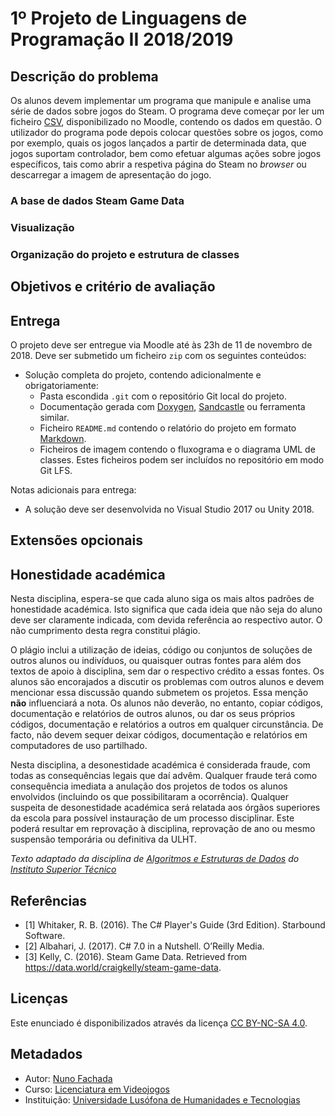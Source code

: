 <!--
1º Projeto de Linguagens de Programação II 2018/2019 (c) by Nuno Fachada

1º Projeto de Linguagens de Programação II 2018/2019 is licensed under a
Creative Commons Attribution-NonCommercial-ShareAlike 4.0 International License.

You should have received a copy of the license along with this
work. If not, see <http://creativecommons.org/licenses/by-nc-sa/4.0/>.
-->

# 1º Projeto de Linguagens de Programação II 2018/2019

## Descrição do problema

Os alunos devem implementar um programa que manipule e analise uma série de
dados sobre jogos do Steam. O programa deve começar por ler um ficheiro [CSV], disponibilizado no Moodle, contendo os dados em questão. O utilizador do
programa pode depois colocar questões sobre os jogos, como por exemplo, quais
os jogos lançados a partir de determinada data, que jogos suportam controlador,
bem como efetuar algumas ações sobre jogos específicos, tais como abrir a
respetiva página do Steam no _browser_ ou descarregar a imagem de apresentação
do jogo.

### A base de dados Steam Game Data

<!--
O jogo [Simplexity] é semelhante ao [4-em-linha], mas com uma variação: além de
**cor**, as peças têm também **forma**. O [Simplexity] é jogado em turnos, e em
cada turno o jogador coloca uma peça numa das 7 colunas do tabuleiro de jogo. A
peça cai na vertical até atingir a base da coluna ou uma peça já colocada na
coluna. Um jogador vence quando 4 peças da sua **cor** ou da sua **forma** são
colocadas em linha (na vertical, horizontal ou diagonal). Se ocorrer uma
situação em que existam 4 peças em linha da mesma cor e 4 peças em linha da
mesma forma, a forma sobrepõem-se à cor para efeitos de vitória. O jogo termina
num empate após todas as peças terem sido colocadas em jogo sem que exista uma
situação de vitória.

A [Tabela 1](#tab1) mostra as condições de vitória para cada jogador, bem como
as peças alocadas inicialmente a cada um. Em caso de dúvidas podes consultar as
[regras do Simplexity] ou entrar em contacto com o docente via Moodle.

<a name="tab1"></a>

**Tabela 1** - Condições de vitória (cor e forma) e peças alocadas inicialmente
a cada jogador.

| Jogador | Vitória de cor | Vitória de forma | Peças iniciais                             |
|---------|----------------|------------------|--------------------------------------------|
| 1       | Branco         | Cilindro         | 11 cubos brancos, 10 cilindros brancos     |
| 2       | Vermelho       | Cubo             | 11 cubos vermelhos, 10 cilindros vermelhos |

### Modo de funcionamento

O jogo começa automaticamente, entrando no seguinte ciclo (_game loop_):

1. Mostrar tabuleiro (ver secção <a href="#visualize">Visualização do jogo</a>)
2. Solicitar jogada ao jogador atual (jogador 1 é o primeiro a jogar)
3. Verificar se existe uma condição de vitória
   * Em caso afirmativo, terminar o jogo e indicar o vencedor
   * Em caso negativo:
      * Se ainda existirem peças para jogar, voltar ao ponto 1, alternando o
        jogador
      * Caso contrário, terminar jogo com empate

No ponto 2, é solicitado ao jogador: a) a peça a jogar (cubo ou cilindro); e,
b) a coluna onde colocar a peça. Antes de solicitar a jogada, deve ser dada
indicação de quantas peças de cada tipo o jogador ainda tem para jogar. Após o
jogador ter inserido uma jogada, o jogo deve verificar se: a) o jogador ainda
tem peças do tipo indicado; e, b) a coluna do tabuleiro ainda tem espaço para
mais peças (máximo de 7 peças por coluna). Se alguma destas verificações
falhar, o jogo deve solicitar ao jogador a repetição da jogada.

No ponto 3, o tabuleiro deve ser analisado de modo a determinar se existe uma
das condições de vitória descritas na secção anterior.-->

<a name="visualize"></a>

### Visualização

<!--
A visualização do jogo deve feita em modo de texto. A [Figura 1](#fig1) mostra
uma possível implementação da visualização do jogo (lado esquerdo), com os
caracteres `R` e `r` indicando peças vermelhas cúbicas e cilíndricas,
respetivamente, e os caracteres `W` e `w` representando peças brancas cúbicas
e cilíndricas, respetivamente.

<a name="fig1"></a>

![visualize](https://user-images.githubusercontent.com/3018963/38045647-463cb488-32b5-11e8-9c98-70c6cc42a16f.png)

**Figura 1** - Possível implementação da visualização em modo de texto (lado
esquerdo) e situação de jogo equivalente (lado direito).-->

<a name="orgclasses"></a>

### Organização do projeto e estrutura de classes

<!--O projeto deve estar devidamente organizado, fazendo uso de classes e
enumerações. Cada classe/enumeração deve ser colocada num ficheiro com o mesmo
nome. Por exemplo, uma classe chamada `Player` deve ser colocada no ficheiro
`Player.cs`. A estrutura de classes deve ser bem pensada e organizada de uma
forma lógica, e [cada classe deve ter uma responsabilidade específica e bem
definida][SRP].

O exercício proposto no capítulo 20 do livro da disciplina [\[1\]](#ref1)
constitui um bom ponto de partida para desenhar uma estrutura de classes
adequada para este projeto.-->

<a name="objetivos"></a>

## Objetivos e critério de avaliação

<!--
Este projeto tem os seguintes objetivos:

* **O1** - Jogo deve funcionar como especificado.
* **O2** - Projeto e código bem organizados, nomeadamente: a) estrutura de
  classes bem pensada (ver secção <a href="#orgclasses">Organização do projeto
  e estrutura de classes</a>); b) código devidamente comentado e indentado; c)
  inexistência de código "morto", que não faz nada, como por exemplo
  variáveis ou métodos nunca usados; d) soluções [simples][KISS] e eficientes;
  e, e) projeto compila e executa sem erros e/ou  _warnings_.
* **O3** - Projeto adequadamente comentado e documentado. Documentação deve ser
  feita com comentários de documentação XML, e a documentação (gerada com
  [Doxygen], [Sandcastle] ou ferramenta similar) deve estar incluída no ZIP do
  projeto (mas não integrada no repositório Git).
* **O4** - Repositório Git deve refletir boa utilização do mesmo, com _commits_
  de todos os elementos do grupo e mensagens de _commit_ que sigam as melhores
  práticas para o efeito (como indicado
  [aqui](https://chris.beams.io/posts/git-commit/),
  [aqui](https://gist.github.com/robertpainsi/b632364184e70900af4ab688decf6f53),
  [aqui](https://github.com/erlang/otp/wiki/writing-good-commit-messages) e
  [aqui](https://stackoverflow.com/questions/2290016/git-commit-messages-50-72-formatting)).
* **O5** - Relatório em formato [Markdown] (ficheiro `README.md`), organizado
  da seguinte forma:
  * Título do projeto.
  * Nome dos autores (primeiro e último) e respetivos números de aluno.
  * Indicação do repositório público Git utilizado. Esta indicação é opcional,
    pois podem preferir desenvolver o projeto num repositório privado.
  * Informação de quem fez o quê no projeto. Esta informação é **obrigatória**
    e deve refletir os _commits_ feitos no Git.
  * Descrição da solução:
    * Arquitetura da solução, com breve explicação de como o programa foi
      organizado e indicação das estruturas de dados (para o tabuleiro de jogo,
      por exemplo) e algoritmos (para verificação da situação de vitória, por
      exemplo) utilizados.
    * Um diagrama UML descrevendo a estrutura de classes.
    * Um fluxograma mostrando o _game loop_.
  * Conclusões e matéria aprendida.
  * Referências:
    * Incluindo trocas de ideias com colegas, código aberto reutilizado e
      bibliotecas de terceiros utilizadas. Devem ser o mais detalhados
      possível.
  * **Nota:** o relatório deve ser simples e breve, com informação mínima e
    suficiente para que seja possível ter uma boa ideia do que foi feito.
    Atenção aos erros ortográficos, pois serão tidos em conta na nota final.

O projeto tem um peso de 4 valores na nota final da disciplina e será avaliado
de forma qualitativa. Isto significa que todos os objetivos têm de ser
parcialmente ou totalmente cumpridos. A cada objetivo, O1 a O5, será atribuída
uma nota entre 0 e 1. A nota preliminar do projeto será dada pela seguinte
fórmula:

_N = 4 x O1 x O2 x O3 x O4 x O5_

Isto significa que se os alunos ignorarem completamente um dos objetivos, a
nota final será zero.

A nota individual de cada aluno será atribuida com base na nota preliminar do
projeto, na percentagem de trabalho realizada (indicada no relatório e
verificada através dos _commits_) e na discussão do projeto. Se o aluno tiver
realizado uma percentagem equitativa do projeto e se souber explicar o que fez
durante a discussão, então a nota individual deverá ser muito semelhante à nota
preliminar.
-->

## Entrega

O projeto deve ser entregue via Moodle até às 23h de 11 de novembro de 2018.
Deve ser submetido um ficheiro `zip` com os seguintes conteúdos:

* Solução completa do projeto, contendo adicionalmente e obrigatoriamente:
  * Pasta escondida `.git` com o repositório Git local do projeto.
  * Documentação gerada com [Doxygen], [Sandcastle] ou ferramenta similar.
  * Ficheiro `README.md` contendo o relatório do projeto em formato [Markdown].
  * Ficheiros de imagem contendo o fluxograma e o diagrama UML de classes.
    Estes ficheiros podem ser incluídos no repositório em modo Git LFS.

Notas adicionais para entrega:

* A solução deve ser desenvolvida no Visual Studio 2017 ou Unity 2018.

## Extensões opcionais

<!--
Os alunos podem opcionalmente desenvolver um modo _single-player_, onde o
jogador adversário é implementado com inteligência artificial. Para o efeito
podem usar o algoritmo [Minimax], com cortes [Alfa-Beta] para acelerar o
cálculo, além de ser uma excelente oportunidade para o uso de recursão.

Esta extensão permite melhorar, até ao máximo de 4 valores, a nota preliminar
do projeto. Atenção que esta extensão não é simples e os conceitos envolvidos
não fazem parte da matéria da disciplina. Só devem abordar este problema quando
o projeto base estiver devidamente concluído. Se abordarem o problema devem
fazê-lo num ramo Git separado, para poderem facilmente voltar à versão base
caso não tenham sucesso na implementação da extensão.
-->

## Honestidade académica

Nesta disciplina, espera-se que cada aluno siga os mais altos padrões de
honestidade académica. Isto significa que cada ideia que não seja do
aluno deve ser claramente indicada, com devida referência ao respectivo
autor. O não cumprimento desta regra constitui plágio.

O plágio inclui a utilização de ideias, código ou conjuntos de soluções
de outros alunos ou indivíduos, ou quaisquer outras fontes para além
dos textos de apoio à disciplina, sem dar o respectivo crédito a essas
fontes. Os alunos são encorajados a discutir os problemas com outros
alunos e devem mencionar essa discussão quando submetem os projetos.
Essa menção **não** influenciará a nota. Os alunos não deverão, no
entanto, copiar códigos, documentação e relatórios de outros alunos, ou dar os
seus próprios códigos, documentação e relatórios a outros em qualquer
circunstância. De facto, não devem sequer deixar códigos, documentação e
relatórios em computadores de uso partilhado.

Nesta disciplina, a desonestidade académica é considerada fraude, com
todas as consequências legais que daí advêm. Qualquer fraude terá como
consequência imediata a anulação dos projetos de todos os alunos envolvidos
(incluindo os que possibilitaram a ocorrência). Qualquer suspeita de
desonestidade académica será relatada aos órgãos superiores da escola
para possível instauração de um processo disciplinar. Este poderá
resultar em reprovação à disciplina, reprovação de ano ou mesmo suspensão
temporária ou definitiva da ULHT.

_Texto adaptado da disciplina de [Algoritmos e
Estruturas de Dados][aed] do [Instituto Superior Técnico][ist]_

## Referências

* <a name="ref1">\[1\]</a> Whitaker, R. B. (2016). The C# Player's Guide
  (3rd Edition). Starbound Software.
* <a name="ref2">\[2\]</a> Albahari, J. (2017). C# 7.0 in a Nutshell. O’Reilly
  Media.
* <a name="ref3">\[3\]</a> Kelly, C. (2016). Steam Game Data. Retrieved from
  https://data.world/craigkelly/steam-game-data.

## Licenças

Este enunciado é disponibilizados através da licença [CC BY-NC-SA 4.0].

## Metadados

* Autor: [Nuno Fachada]
* Curso:  [Licenciatura em Videojogos][lamv]
* Instituição: [Universidade Lusófona de Humanidades e Tecnologias][ULHT]

[GPLv3]:https://www.gnu.org/licenses/gpl-3.0.en.html
[CC BY-NC-SA 4.0]:https://creativecommons.org/licenses/by-nc-sa/4.0/
[lamv]:https://www.ulusofona.pt/licenciatura/videojogos
[Nuno Fachada]:https://github.com/fakenmc
[ULHT]:https://www.ulusofona.pt/
[aed]:https://fenix.tecnico.ulisboa.pt/disciplinas/AED-2/2009-2010/2-semestre/honestidade-academica
[ist]:https://tecnico.ulisboa.pt/pt/
[Markdown]:https://guides.github.com/features/mastering-markdown/
[Doxygen]:https://www.stack.nl/~dimitri/doxygen/
[Sandcastle]:https://github.com/EWSoftware/SHFB
[SRP]:https://en.wikipedia.org/wiki/Single_responsibility_principle
[KISS]:https://en.wikipedia.org/wiki/KISS_principle
[CSV]:https://en.wikipedia.org/wiki/Comma-separated_values
